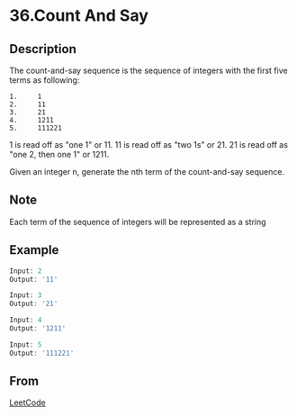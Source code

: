 # 36.Count And Say

## Description

The count-and-say sequence is the sequence of integers with the first five terms as following:

```
1.     1
2.     11
3.     21
4.     1211
5.     111221
```

1 is read off as "one 1" or 11.
11 is read off as "two 1s" or 21.
21 is read off as "one 2, then one 1" or 1211.

Given an integer n, generate the nth term of the count-and-say sequence.

## Note

Each term of the sequence of integers will be represented as a string

## Example

```javascript
Input: 2
Output: '11'

Input: 3
Output: '21'

Input: 4
Output: '1211'

Input: 5
Output: '111221'
```

## From

[LeetCode](https://leetcode.com/problems/count-and-say)
